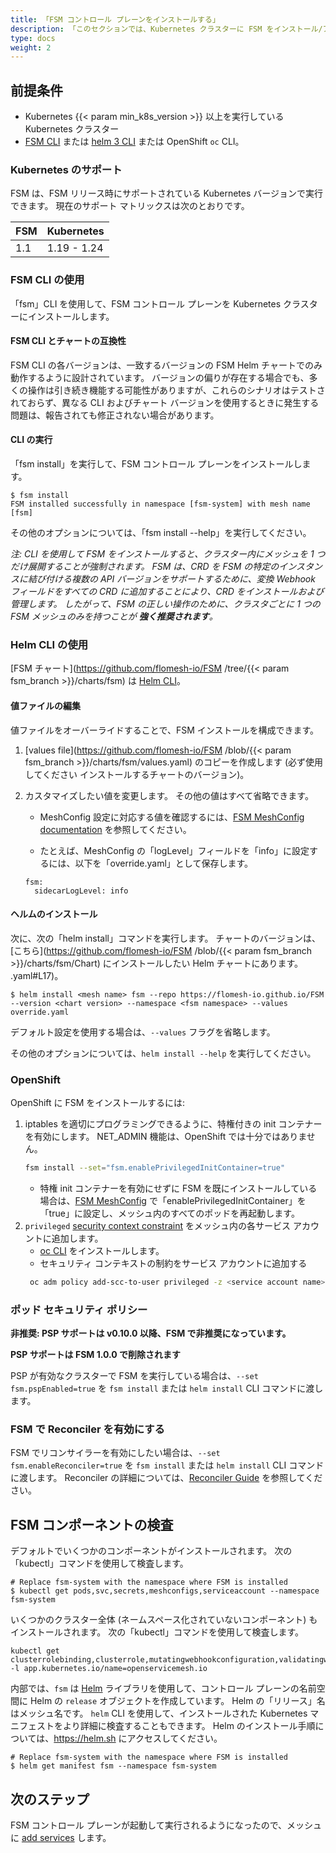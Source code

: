 ```yaml
---
title: 「FSM コントロール プレーンをインストールする」
description: 「このセクションでは、Kubernetes クラスターに FSM をインストール/アンインストールする方法について説明します」
type: docs
weight: 2
---
```


## 前提条件

- Kubernetes {{< param min_k8s_version >}} 以上を実行している Kubernetes クラスター
- [FSM CLI](/guides/cli) または [helm 3 CLI](https://helm.sh/docs/intro/install/) または OpenShift `oc` CLI。

### Kubernetes のサポート

FSM は、FSM リリース時にサポートされている Kubernetes バージョンで実行できます。 現在のサポート マトリックスは次のとおりです。

| FSM          | Kubernetes  |
| ----------------- | ----------- |
| 1.1               | 1.19 - 1.24 |

### FSM CLI の使用

「fsm」CLI を使用して、FSM コントロール プレーンを Kubernetes クラスターにインストールします。

#### FSM CLI とチャートの互換性

FSM CLI の各バージョンは、一致するバージョンの FSM Helm チャートでのみ動作するように設計されています。 バージョンの偏りが存在する場合でも、多くの操作は引き続き機能する可能性がありますが、これらのシナリオはテストされておらず、異なる CLI およびチャート バージョンを使用するときに発生する問題は、報告されても修正されない場合があります。

#### CLI の実行

「fsm install」を実行して、FSM コントロール プレーンをインストールします。

```console
$ fsm install
FSM installed successfully in namespace [fsm-system] with mesh name [fsm]
```

その他のオプションについては、「fsm install --help」を実行してください。

_注: CLI を使用して FSM をインストールすると、クラスター内にメッシュを 1 つだけ展開することが強制されます。 FSM は、CRD を FSM の特定のインスタンスに結び付ける複数の API バージョンをサポートするために、変換 Webhook フィールドをすべての CRD に追加することにより、CRD をインストールおよび管理します。 したがって、FSM の正しい操作のために、クラスタごとに 1 つの FSM メッシュのみを持つことが **強く推奨されます**。_

### Helm CLI の使用

[FSM チャート](https://github.com/flomesh-io/FSM /tree/{{< param fsm_branch >}}/charts/fsm) は [Helm CLI]( https://helm.sh/docs/intro/install/)。

#### 値ファイルの編集

値ファイルをオーバーライドすることで、FSM インストールを構成できます。

1. [values file](https://github.com/flomesh-io/FSM /blob/{{< param fsm_branch >}}/charts/fsm/values.yaml) のコピーを作成します (必ず使用してください インストールするチャートのバージョン)。
1. カスタマイズしたい値を変更します。 その他の値はすべて省略できます。

    - MeshConfig 設定に対応する値を確認するには、[FSM MeshConfig documentation](/guides/mesh_config) を参照してください。

    - たとえば、MeshConfig の「logLevel」フィールドを「info」に設定するには、以下を「override.yaml」として保存します。
     ```console
     fsm:
       sidecarLogLevel: info
     ```

#### ヘルムのインストール

次に、次の「helm install」コマンドを実行します。 チャートのバージョンは、[こちら](https://github.com/flomesh-io/FSM /blob/{{< param fsm_branch >}}/charts/fsm/Chart) にインストールしたい Helm チャートにあります。 .yaml#L17)。

```console
$ helm install <mesh name> fsm --repo https://flomesh-io.github.io/FSM --version <chart version> --namespace <fsm namespace> --values override.yaml
```

デフォルト設定を使用する場合は、`--values` フラグを省略します。

その他のオプションについては、`helm install --help` を実行してください。

### OpenShift

OpenShift に FSM をインストールするには:

1. iptables を適切にプログラミングできるように、特権付きの init コンテナーを有効にします。 NET_ADMIN 機能は、OpenShift では十分ではありません。
   ```bash
   fsm install --set="fsm.enablePrivilegedInitContainer=true"
   ```
   - 特権 init コンテナーを有効にせずに FSM を既にインストールしている場合は、[FSM MeshConfig](/guides/mesh_config) で「enablePrivilegedInitContainer」を「true」に設定し、メッシュ内のすべてのポッドを再起動します。
1. `privileged` [security context constraint](https://docs.openshift.com/container-platform/4.7/authentication/managing-security-context-constraints.html) をメッシュ内の各サービス アカウントに追加します。
    - [oc CLI](https://docs.openshift.com/container-platform/4.7/cli_reference/openshift_cli/getting-started-cli.html) をインストールします。
    - セキュリティ コンテキストの制約をサービス アカウントに追加する
     ```bash
      oc adm policy add-scc-to-user privileged -z <service account name> -n <service account namespace>
     ```

### ポッド セキュリティ ポリシー

**非推奨: PSP サポートは v0.10.0 以降、FSM で非推奨になっています。**

**PSP サポートは FSM 1.0.0 で削除されます**

PSP が有効なクラスターで FSM を実行している場合は、`--set fsm.pspEnabled=true` を `fsm install` または `helm install` CLI コマンドに渡します。

### FSM で Reconciler を有効にする

FSM でリコンサイラーを有効にしたい場合は、`--set fsm.enableReconciler=true` を `fsm install` または `helm install` CLI コマンドに渡します。 Reconciler の詳細については、[Reconciler Guide](/guides/reconciler) を参照してください。

## FSM コンポーネントの検査

デフォルトでいくつかのコンポーネントがインストールされます。 次の「kubectl」コマンドを使用して検査します。

```console
# Replace fsm-system with the namespace where FSM is installed
$ kubectl get pods,svc,secrets,meshconfigs,serviceaccount --namespace fsm-system
```

いくつかのクラスター全体 (ネームスペース化されていないコンポーネント) もインストールされます。 次の「kubectl」コマンドを使用して検査します。

```console
kubectl get clusterrolebinding,clusterrole,mutatingwebhookconfiguration,validatingwebhookconfigurations -l app.kubernetes.io/name=openservicemesh.io
```

内部では、`fsm` は [Helm](https://helm.sh) ライブラリを使用して、コントロール プレーンの名前空間に Helm の `release` オブジェクトを作成しています。 Helm の「リリース」名はメッシュ名です。 `helm` CLI を使用して、インストールされた Kubernetes マニフェストをより詳細に検査することもできます。 Helm のインストール手順については、https://helm.sh にアクセスしてください。

```console
# Replace fsm-system with the namespace where FSM is installed
$ helm get manifest fsm --namespace fsm-system
```

## 次のステップ

FSM コントロール プレーンが起動して実行されるようになったので、メッシュに [add services](/guides/app_onboarding/) します。
